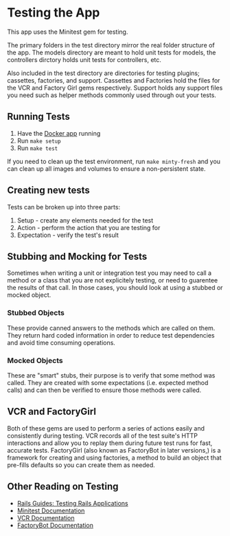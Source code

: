 # Testing the App

This app uses the Minitest gem for testing.

The primary folders in the test directory mirror the real folder structure of the app. The models directory are meant to hold unit tests for models, the controllers dirctory holds unit tests for controllers, etc.

Also included in the test directory are directories for testing plugins; cassettes, factories, and support. Cassettes and Factories hold the files for the VCR and Factory Girl gems respectively. Support holds any support files you need such as helper methods commonly used through out your tests.

## Running Tests

1. Have the [Docker app](https://www.docker.com/) running
2. Run `make setup`
3. Run `make test`

If you need to clean up the test environment, run `make minty-fresh` and you can clean up all images and volumes to ensure a non-persistent state.

## Creating new tests

Tests can be broken up into three parts:

1. Setup - create any elements needed for the test
2. Action - perform the action that you are testing for
3. Expectation - verify the test's result

## Stubbing and Mocking for Tests

Sometimes when writing a unit or integration test you may need to call a method or a class that you are not explicitely testing, or need to guarentee the results of that call. In those cases, you should look at using a stubbed or mocked object.

### Stubbed Objects

These provide canned answers to the methods which are called on them. They return hard coded information in order to reduce test dependencies and avoid time consuming operations.

### Mocked Objects

These are "smart" stubs, their purpose is to verify that some method was called. They are created with some expectations (i.e. expected method calls) and can then be verified to ensure those methods were called.

## VCR and FactoryGirl

Both of these gems are used to perform a series of actions easily and consistently during testing. VCR records all of the test suite's HTTP interactions and allow you to replay them during future test runs for fast, accurate tests. FactoryGirl (also known as FactoryBot in later versions,) is a framework for creating and using factories, a method to build an object that pre-fills defaults so you can create them as needed.

## Other Reading on Testing

- [Rails Guides: Testing Rails Applications](https://guides.rubyonrails.org/testing.html)
- [Minitest Documentation](http://docs.seattlerb.org/minitest/)
- [VCR Documentation](https://relishapp.com/vcr/vcr/docs)
- [FactoryBot Documentation](https://www.rubydoc.info/gems/factory_bot/)
